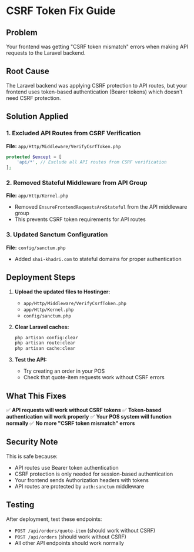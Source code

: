 # CSRF Token Fix Guide

## Problem
Your frontend was getting "CSRF token mismatch" errors when making API requests to the Laravel backend.

## Root Cause
The Laravel backend was applying CSRF protection to API routes, but your frontend uses token-based authentication (Bearer tokens) which doesn't need CSRF protection.

## Solution Applied

### 1. Excluded API Routes from CSRF Verification
**File:** `app/Http/Middleware/VerifyCsrfToken.php`
```php
protected $except = [
    'api/*', // Exclude all API routes from CSRF verification
];
```

### 2. Removed Stateful Middleware from API Group
**File:** `app/Http/Kernel.php`
- Removed `EnsureFrontendRequestsAreStateful` from the API middleware group
- This prevents CSRF token requirements for API routes

### 3. Updated Sanctum Configuration
**File:** `config/sanctum.php`
- Added `shai-khadri.com` to stateful domains for proper authentication

## Deployment Steps

1. **Upload the updated files to Hostinger:**
   - `app/Http/Middleware/VerifyCsrfToken.php`
   - `app/Http/Kernel.php`
   - `config/sanctum.php`

2. **Clear Laravel caches:**
   ```bash
   php artisan config:clear
   php artisan route:clear
   php artisan cache:clear
   ```

3. **Test the API:**
   - Try creating an order in your POS
   - Check that quote-item requests work without CSRF errors

## What This Fixes

✅ **API requests will work without CSRF tokens**
✅ **Token-based authentication will work properly**
✅ **Your POS system will function normally**
✅ **No more "CSRF token mismatch" errors**

## Security Note

This is safe because:
- API routes use Bearer token authentication
- CSRF protection is only needed for session-based authentication
- Your frontend sends Authorization headers with tokens
- API routes are protected by `auth:sanctum` middleware

## Testing

After deployment, test these endpoints:
- `POST /api/orders/quote-item` (should work without CSRF)
- `POST /api/orders` (should work without CSRF)
- All other API endpoints should work normally 